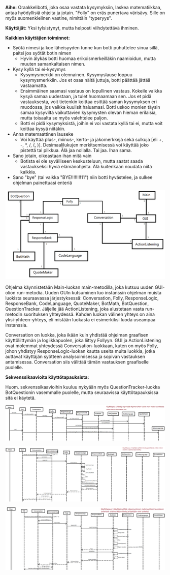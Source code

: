 **Aihe:** Oraakkelibotti, joka osaa vastata kysymyksiin, laskea matematiikkaa, antaa hyödyllisiä ohjeita ja jotain. "Folly" on eräs punertava värisävy. Sille on myös suomenkielinen vastine, nimittäin "typeryys".

**Käyttäjät:** Yksi tylsistynyt, mutta helposti viihdytettävä ihminen.

**Kaikkien käyttäjien toiminnot:**

* Syötä nimesi ja koe läheisyyden tunne kun botti puhuttelee sinua sillä, paitsi jos syötät botin nimen
  * Hyvin älykäs botti huomaa erikoismerkeilläkin naamioidun, mutta muuten samankaltaisen nimen.
* Kysy kyllä tai ei-kysymys
  * Kysymysmerkki on olennainen. Kysymyslause loppuu kysymysmerkkiin. Jos et osaa näitä juttuja, botti päättää jättää vastaamatta.
  * Ensimmäinen saamasi vastaus on lopullinen vastaus. Kokeile vaikka kysyä samaa uudestaan, ja tulet huomaamaan sen. Jos et pidä vastauksesta, voit tietenkin koittaa esittää saman kysymyksen eri muodossa, jos vaikka kuulisit haluamasi. Botti uskoo monien täysin samaa kysyviltä vaikuttavien kysymysten olevan hieman erilaisia, mutta toisaalta se myös valehtelee paljon.
  * Botti ei pidä kysymyksistä, joihin ei voi vastata kyllä tai ei, mutta voit koittaa kysyä niitäkin.
* Anna matemaattinen lauseke
  * Voi käyttää plus-, miinus-, kerto- ja jakomerkkejä sekä sulkuja [eli +, -, *, /, (, )]. Desimaalilukujen merkitsemisessä voi käyttää joko pistettä tai pilkkua. Älä jaa nollalla. Tai jaa. Ihan sama.
* Sano jotain, oikeastaan ihan mitä vain
  * Botista ei ole syvälliseen keskusteluun, mutta saatat saada vastaukseksi hyviä elämänohjeita. Älä kuitenkaan noudata niitä kaikkia.
* Sano "bye" (tai vaikka "BYE!!!!!!!!11") niin botti hyvästelee, ja sulkee ohjelman painettuasi enteriä

![class diagram](luokkakaavio.png)

Ohjelma käynnistetään Main-luokan main-metodilla, joka kutsuu uuden GUI-olion run-metodia. Uuden GUIn kutsuminen luo instanssin ohjelman muista luokista seuraavassa järjestyksessä: Conversation, Folly, ResponseLogic, ResponseBank, CodeLanguage, QuoteMaker, BotMath, BotQuestion, QuestionTracker. Jäljelle jää ActionListening, joka alustetaan vasta run-metodin suorituksen yhteydessä. Kahden luokan välinen yhteys on aina yksi-yhteen-yhteys, eli mistään luokasta ei esimerkiksi luoda useampaa instanssia.

Conversation on luokka, joka ikään kuin yhdistää ohjelman graafisen käyttöliittymän ja logiikkapuolen, joka liittyy Follyyn. GUI ja ActionListening ovat molemmat yhteydessä Conversation-luokkaan, kuten on myös Folly, johon yhdistyy ResponseLogic-luokan kautta useita muita luokkia, jotka auttavat käyttäjän syötteen analysoimisessa ja sopivan vastauksen antamisessa. Conversation siis välittää tämän vastauksen graafiselle puolelle.

**Sekvenssikaavioita käyttötapauksista:**

Huom. sekvenssikaavioihin kuuluu nykyään myös QuestionTracker-luokka BotQuestionin vasemmalle puolelle, mutta seuraavissa käyttötapauksissa sitä ei käytetä.

![1rd](kayttotapaus1.png)

![2st](kayttotapaus2.png)

![3nd](kayttotapaus3.png)
